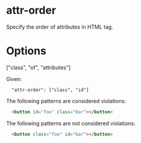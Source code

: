 # attr-order

Specify the order of attributes in HTML tag.

# Options

["class", "of", "attributes"]

Given:

```
  "attr-order": ["class", "id"]
```

The following patterns are considered violations:

```html
  <button id="foo" class="bar"></button>
```

The following patterns are not considered violations:

```html
  <button class="foo" id="bar"></button>
```
